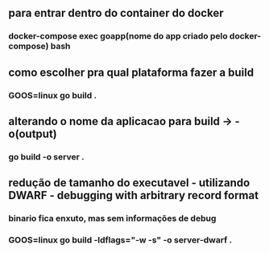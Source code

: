 ## para entrar dentro do container do docker
### docker-compose exec goapp(nome do app criado pelo docker-compose) bash

## como escolher pra qual plataforma fazer a build
### GOOS=linux go build .

## alterando o nome da aplicacao para build -> -o(output)
### go build -o server .

## redução de tamanho do executavel - utilizando DWARF - debugging with arbitrary record format
### binario fica enxuto, mas sem informações de debug
### GOOS=linux go build -ldflags="-w -s" -o server-dwarf .